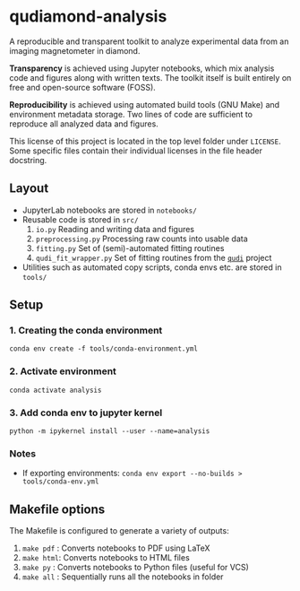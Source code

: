 # qudiamond-analysis

 A reproducible and transparent toolkit to analyze experimental data from an imaging magnetometer in diamond.
 
**Transparency** is achieved using Jupyter notebooks, which mix analysis code and figures along with written texts. The toolkit itself is built entirely on free and open-source software (FOSS).

**Reproducibility** is achieved using automated build tools (GNU Make) and environment metadata storage. Two lines of code are sufficient to reproduce all analyzed data and figures.

This license of this project is located in the top level folder under `LICENSE`. Some specific files contain their individual licenses in the file header docstring.

## Layout
+ JupyterLab notebooks are stored in `notebooks/`
+ Reusable code is stored in `src/`
  1. `io.py` Reading and writing data and figures
  2. `preprocessing.py` Processing raw counts into usable data
  3. `fitting.py` Set of (semi)-automated fitting routines
  4. `qudi_fit_wrapper.py` Set of fitting routines from the [`qudi`](https://github.com/Ulm-IQO/qudi) project
+ Utilities such as automated copy scripts, conda envs etc. are stored in `tools/`

## Setup 

### 1. Creating the conda environment
```
conda env create -f tools/conda-environment.yml
```

### 2. Activate environment
```
conda activate analysis
```

### 3. Add conda env to jupyter kernel
```
python -m ipykernel install --user --name=analysis
```


### Notes
- If exporting environments: ```conda env export --no-builds > tools/conda-env.yml```


## Makefile options
The Makefile is configured to generate a variety of outputs:

1. `make pdf` : Converts notebooks to PDF using LaTeX
2. `make html`: Converts notebooks to HTML files
3. `make py`  : Converts notebooks to Python files (useful for VCS)
4. `make all` : Sequentially runs all the notebooks in folder
